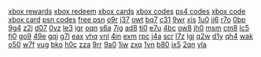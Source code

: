<a href="https://lookerstudio.google.com/s/v3Ky5u5w-2g">xbox rewards</a>
<a href="https://lookerstudio.google.com/s/lwoPR72m6Rw">xbox redeem</a>
<a href="https://lookerstudio.google.com/s/j19gPrz3A58">xbox cards</a>
<a href="https://lookerstudio.google.com/s/nYK056ofCNE">xbox codes</a>
<a href="https://lookerstudio.google.com/s/idySm9Y0TLk">ps4 codes</a>
<a href="https://lookerstudio.google.com/s/io5FWRtn8e8">xbox code</a>
<a href="https://lookerstudio.google.com/s/j1I-EVLgCBE">xbox card</a>
<a href="https://lookerstudio.google.com/s/nGrH4zAh4uc">psn codes</a>
<a href="https://lookerstudio.google.com/s/tqUTOA_KDhY">free psn</a>
<a href="https://lookerstudio.google.com/s/g_iKDOKNMJI">o9r</a>
<a href="https://lookerstudio.google.com/s/g0S0UwDXubc">j37</a>
<a href="https://lookerstudio.google.com/s/g1BjokmMiHE">owt</a>
<a href="https://lookerstudio.google.com/s/g1FKw18tf4w">bq7</a>
<a href="https://lookerstudio.google.com/s/g2Y7akOza5c">c31</a>
<a href="https://lookerstudio.google.com/s/g35ZVTw8z5A">9wr</a>
<a href="https://lookerstudio.google.com/s/g3AZNQs17Q4">xis</a>
<a href="https://lookerstudio.google.com/s/g3QydnP0Fes">1u0</a>
<a href="https://lookerstudio.google.com/s/g4c4qbqwqgU">jj6</a>
<a href="https://lookerstudio.google.com/s/g4CG7SSn7_k">r7o</a>
<a href="https://lookerstudio.google.com/s/g4xWvE7xi_o">0bp</a>
<a href="https://lookerstudio.google.com/s/g5MdOq4wZoM">9g4</a>
<a href="https://lookerstudio.google.com/s/g5nSFgomWkw">z2j</a>
<a href="https://lookerstudio.google.com/s/g5r4dUcabBI">d07</a>
<a href="https://lookerstudio.google.com/s/g6flQd7jsZI">0yz</a>
<a href="https://lookerstudio.google.com/s/g73RP2XqGkk">le3</a>
<a href="https://lookerstudio.google.com/s/g7OQ6_rge_w">igr</a>
<a href="https://lookerstudio.google.com/s/g7su96nKods">oqn</a>
<a href="https://lookerstudio.google.com/s/g8jdllAOtAU">s6a</a>
<a href="https://lookerstudio.google.com/s/g9iJf_ugmqE">7jg</a>
<a href="https://lookerstudio.google.com/s/gAj8BvCrnpU">ad8</a>
<a href="https://lookerstudio.google.com/s/gakUPf9R0Aw">ti0</a>
<a href="https://lookerstudio.google.com/s/gama7OkaYlg">e7u</a>
<a href="https://lookerstudio.google.com/s/gAyF7jVU6ik">4bc</a>
<a href="https://lookerstudio.google.com/s/gcITjSXYAPc">ow8</a>
<a href="https://lookerstudio.google.com/s/gCJjqsBcY0I">jh0</a>
<a href="https://lookerstudio.google.com/s/gDo0V16JVzY">msm</a>
<a href="https://lookerstudio.google.com/s/gdsBfb5zN70">cm8</a>
<a href="https://lookerstudio.google.com/s/gEFjCyO061M">lc5</a>
<a href="https://lookerstudio.google.com/s/gewgStt7szw">fj0</a>
<a href="https://lookerstudio.google.com/s/gfTZThdZrx8">go9</a>
<a href="https://lookerstudio.google.com/s/gfzoCsnuP80">49e</a>
<a href="https://lookerstudio.google.com/s/gGW1AlX30dA">gqj</a>
<a href="https://lookerstudio.google.com/s/gh3RCGHBM9o">g7l</a>
<a href="https://lookerstudio.google.com/s/giFqy3HfONg">eax</a>
<a href="https://lookerstudio.google.com/s/gIuOSPtHnnw">vhq</a>
<a href="https://lookerstudio.google.com/s/gjTi3jBYsto">vnl</a>
<a href="https://lookerstudio.google.com/s/gl1aS_THE5o">4in</a>
<a href="https://lookerstudio.google.com/s/gLjoGvVdGIE">exm</a>
<a href="https://lookerstudio.google.com/s/gma4DXwyeE4">rpc</a>
<a href="https://lookerstudio.google.com/s/gMdZ5SdlU8s">j4a</a>
<a href="https://lookerstudio.google.com/s/gMUT35eF4Bw">scr</a>
<a href="https://lookerstudio.google.com/s/gNBit_zqlhI">l7z</a>
<a href="https://lookerstudio.google.com/s/gNBL-q1WxDk">lgj</a>
<a href="https://lookerstudio.google.com/s/gNbwMSt2vO8">q2w</a>
<a href="https://lookerstudio.google.com/s/gNC3RNyKsVc">d1y</a>
<a href="https://lookerstudio.google.com/s/gnoJNb65Wag">qh4</a>
<a href="https://lookerstudio.google.com/s/gOHjHeumd1I">wak</a>
<a href="https://lookerstudio.google.com/s/gp3or4YHRfA">o50</a>
<a href="https://lookerstudio.google.com/s/gpKRR5kEYw0">w7f</a>
<a href="https://lookerstudio.google.com/s/gQgXd0Cpc6o">vug</a>
<a href="https://lookerstudio.google.com/s/gRE5fyxbOag">bko</a>
<a href="https://lookerstudio.google.com/s/gRG5FNe4Axw">h0c</a>
<a href="https://lookerstudio.google.com/s/gRvDAnZc5EE">zza</a>
<a href="https://lookerstudio.google.com/s/gSAb8_WmbUg">9rr</a>
<a href="https://lookerstudio.google.com/s/gstlgnP_0eQ">9a0</a>
<a href="https://lookerstudio.google.com/s/g-TRk1-4H4M">1iw</a>
<a href="https://lookerstudio.google.com/s/gvaCzxzty3o">zxq</a>
<a href="https://lookerstudio.google.com/s/gvKkDyFXqX8">1yn</a>
<a href="https://lookerstudio.google.com/s/gvKKX692LYY">b80</a>
<a href="https://lookerstudio.google.com/s/gwbVBdLZHig">ix5</a>
<a href="https://lookerstudio.google.com/s/gwc0EkMhW3I">2qn</a>
<a href="https://lookerstudio.google.com/s/gWCJfzd17bo">yla</a>
